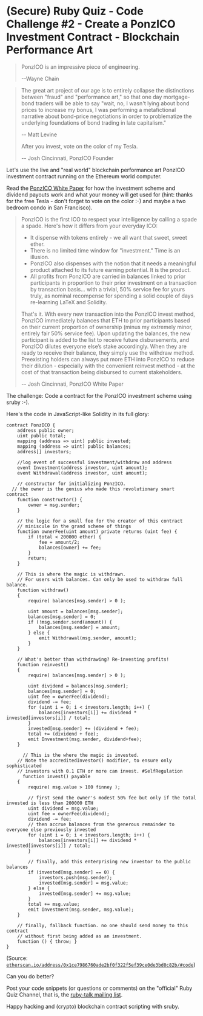 # (Secure) Ruby Quiz - Code Challenge #2 - Create a PonzICO Investment Contract - Blockchain Performance Art

> PonzICO is an impressive piece of engineering. 
>
> --Wayne Chain

> The great art project of our age is to entirely collapse the distinctions between "fraud"
> and "performance art," so that one day mortgage-bond traders will be able to say 
> "wait, no, I wasn't lying about bond prices to increase my bonus, I was performing 
> a metafictional narrative about bond-price negotiations in order to problematize 
> the underlying foundations of bond trading in late capitalism." 
> 
> -- Matt Levine
>
>
> After you invest, vote on the color of my Tesla. 
>
> -- Josh Cincinnati, PonzICO Founder

Let's use the live
and "real world" blockchain performance art
PonzICO investment contract running on the Ethereum world computer.

Read the [PonzICO White Paper](https://ponzico.win) for how the investment scheme and dividend payouts work
and what your money will get used for (hint: thanks for the free Tesla - don't forget to vote on the color :-) and 
maybe a two bedroom condo in San Francisco).

> PonzICO is the first ICO to respect your intelligence by calling a spade a spade.
> Here's how it differs from your everyday ICO:
>
> - It dispense with tokens entirely - we all want that sweet, sweet ether.
> - There is no limited time window for "investment." Time is an illusion.
> - PonzICO also dispenses with the notion that it needs a meaningful product
>   attached to its future earning potential. It is the product.
> - All profits from PonzICO are carried in balances linked to prior participants 
>   in proportion to their prior investment on a transaction by transaction basis...
>   with a trivial, 50% service fee for yours truly, as nominal recompense for spending
>   a solid couple of days re-learning LaTeX and Solidity.
>
>
> That's it. With every new transaction into the PonzICO invest method, 
> PonzICO immediately balances that ETH to prior participants based on their current
> proportion of ownership (minus my extremely minor, entirely fair 50% service fee).
> Upon updating the balances, the new participant is added to the list to receive future
> disbursements, and PonzICO dilutes everyone else’s stake accordingly. When they
> are ready to receive their balance, they simply use the withdraw method. 
> Preexisting holders can always put more ETH into PonzICO to reduce their dilution - 
> especially with the convenient reinvest method - at the cost of that transaction
> being disbursed to current stakeholders.
>
> -- Josh Cincinnati, PonzICO White Paper


The challenge: Code a contract for the PonzICO investment scheme using sruby :-).

Here's the code in JavaScript-like Solidity in its full glory:

``` solidity
contract PonzICO {
    address public owner;
    uint public total;
    mapping (address => uint) public invested;
    mapping (address => uint) public balances;
    address[] investors;

    //log event of successful investment/withdraw and address
    event Investment(address investor, uint amount);
    event Withdrawal(address investor, uint amount);

	// constructor for initializing PonzICO.
  // the owner is the genius who made this revolutionary smart contract
	function constructor() {
		owner = msg.sender;
	}

    // the logic for a small fee for the creator of this contract
    // miniscule in the grand scheme of things
    function ownerFee(uint amount) private returns (uint fee) {
        if (total < 200000 ether) {
            fee = amount/2;
            balances[owner] += fee;
        }
        return;
    }

    // This is where the magic is withdrawn.
    // For users with balances. Can only be used to withdraw full balance.
    function withdraw()
    {
        require( balances[msg.sender] > 0 );

        uint amount = balances[msg.sender];
        balances[msg.sender] = 0;
        if (!msg.sender.send(amount)) {
            balances[msg.sender] = amount;
        } else {
            emit Withdrawal(msg.sender, amount);
        }
    }

    // What's better than withdrawing? Re-investing profits!
    function reinvest()
    {
        require( balances[msg.sender] > 0 );

        uint dividend = balances[msg.sender];
        balances[msg.sender] = 0;
        uint fee = ownerFee(dividend);
        dividend -= fee;
        for (uint i = 0; i < investors.length; i++) {
            balances[investors[i]] += dividend * invested[investors[i]] / total;
        }
        invested[msg.sender] += (dividend + fee);
        total += (dividend + fee);
        emit Investment(msg.sender, dividend+fee);
    }

	  // This is the where the magic is invested.
    // Note the accreditedInvestor() modifier, to ensure only sophisticated
    // investors with 0.1 ETH or more can invest. #SelfRegulation
	  function invest() payable
    {
        require( msg.value > 100 finney );

        // first send the owner's modest 50% fee but only if the total invested is less than 200000 ETH
        uint dividend = msg.value;
        uint fee = ownerFee(dividend);
        dividend -= fee;
        // then accrue balances from the generous remainder to everyone else previously invested
        for (uint i = 0; i < investors.length; i++) {
            balances[investors[i]] += dividend * invested[investors[i]] / total;
        }

        // finally, add this enterprising new investor to the public balances
        if (invested[msg.sender] == 0) {
            investors.push(msg.sender);
            invested[msg.sender] = msg.value;
        } else {
            invested[msg.sender] += msg.value;
        }
        total += msg.value;
        emit Investment(msg.sender, msg.value);
	}

    // finally, fallback function. no one should send money to this contract
    // without first being added as an investment.
    function () { throw; }
}
```

(Source: [`etherscan.io/address/0x1ce7986760ade2bf0f322f5ef39ce0de3bd0c82b/#code`](https://etherscan.io/address/0x1ce7986760ade2bf0f322f5ef39ce0de3bd0c82b/#code))


Can you do better?

Post your code snippets (or questions or comments) on the "official" Ruby Quiz Channel,
that is, the [ruby-talk mailing list](https://rubytalk.org).

Happy hacking and (crypto) blockchain contract scripting with sruby.

